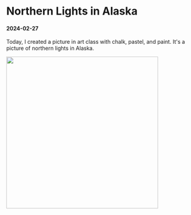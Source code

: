 # Northern Lights in Alaska

#### 2024-02-27

Today, I created a picture in art class with chalk, pastel, and paint.
It's a picture of northern lights in Alaska.

[<img src="https://lh3.googleusercontent.com/pw/AP1GczNZs3W3lcZSByVRicpDFt2gJ1gRiaLJqJ1i47FXb5HdgksDq94-kF1C_8yA7WNiIUnLl88svlF3rUYOcec1eAlksfInteEVMvvhqkmn0Dhq6SRnOqG7JxFGaFA7Apk0o_dRL9FQbayN4QFbG2_Mpmw7xojeH-b_x8j8klBqAItzqcxD_slPrRkTAmjybW9iCgYDhRFkeaKBf7Cop_QJb84oqxrZOscXdfaCGkqPH4fSI9GclA1PBUO2XeP3rUVT5mZCyJHNdER9q8RZMDQUBYkvsLjQ3a4QIiqdCwVT-5pe2-dWD2ws4dao9ZWx2bTd28M8XqjvT-5yeoJ2Oh0ok-7rCH9cNU5bDFCRhpx8--4nfHHaoj4_diDI3XjUJGiT1Qk9Ex3DFaZbqpMsH8aXLQa0xmzqcDO74EIVsL5H8AQ-iA7Ov60x8CcFJni7IbHCdd4sUwH8_vsL0kT-e7TevZTgYl-o8jasIBhJbbEGWRjCCxYzgXwRz90TqDDnVTBlGcgXP53RX4Bd7W6VBL5WROWjvZJLBLuQv2UXHadNPajlEuo9g_ZzVpexKXq1ZRgS0rNtHeGbYhg3ZUKE09OcbLUCq85Y4SDUJWRBtjcBdFGO8ATpscipxAtfAqHVMBH7teJOcyCZ_-ZucLtQCDb6ezStpew3dprG5pzvj0jw3hhvlKVrt9jMniH34xpNHnY1r37T35TkK-Yqe1HzGfyWR2zCLL37H1ApUfq10lHC9eRwM60VB1orUpY52RPlP6mAn5cWYZ9Q2ktx4tUhI1lqqsTPghbW7lU2MsESB4zDvn6zqXV_r3PWl2MklZuFdx2mPN5_seqLSfP5haoIYbulsF93HSJgv6fZhMi47TzL1YXoFMzrNecliRw1mJetu1hEN9hCHQS8l4KpXbq1JfR2oxo=w1217-h934-s-no-gm?authuser=0" width="400px">](https://lh3.googleusercontent.com/pw/AP1GczNZs3W3lcZSByVRicpDFt2gJ1gRiaLJqJ1i47FXb5HdgksDq94-kF1C_8yA7WNiIUnLl88svlF3rUYOcec1eAlksfInteEVMvvhqkmn0Dhq6SRnOqG7JxFGaFA7Apk0o_dRL9FQbayN4QFbG2_Mpmw7xojeH-b_x8j8klBqAItzqcxD_slPrRkTAmjybW9iCgYDhRFkeaKBf7Cop_QJb84oqxrZOscXdfaCGkqPH4fSI9GclA1PBUO2XeP3rUVT5mZCyJHNdER9q8RZMDQUBYkvsLjQ3a4QIiqdCwVT-5pe2-dWD2ws4dao9ZWx2bTd28M8XqjvT-5yeoJ2Oh0ok-7rCH9cNU5bDFCRhpx8--4nfHHaoj4_diDI3XjUJGiT1Qk9Ex3DFaZbqpMsH8aXLQa0xmzqcDO74EIVsL5H8AQ-iA7Ov60x8CcFJni7IbHCdd4sUwH8_vsL0kT-e7TevZTgYl-o8jasIBhJbbEGWRjCCxYzgXwRz90TqDDnVTBlGcgXP53RX4Bd7W6VBL5WROWjvZJLBLuQv2UXHadNPajlEuo9g_ZzVpexKXq1ZRgS0rNtHeGbYhg3ZUKE09OcbLUCq85Y4SDUJWRBtjcBdFGO8ATpscipxAtfAqHVMBH7teJOcyCZ_-ZucLtQCDb6ezStpew3dprG5pzvj0jw3hhvlKVrt9jMniH34xpNHnY1r37T35TkK-Yqe1HzGfyWR2zCLL37H1ApUfq10lHC9eRwM60VB1orUpY52RPlP6mAn5cWYZ9Q2ktx4tUhI1lqqsTPghbW7lU2MsESB4zDvn6zqXV_r3PWl2MklZuFdx2mPN5_seqLSfP5haoIYbulsF93HSJgv6fZhMi47TzL1YXoFMzrNecliRw1mJetu1hEN9hCHQS8l4KpXbq1JfR2oxo=w1217-h934-s-no-gm?authuser=0)